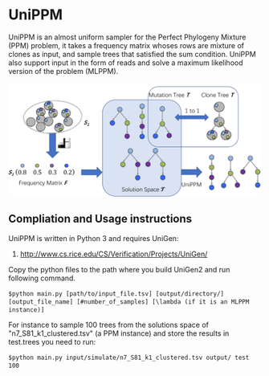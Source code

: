 # UniPPM

UniPPM is an almost uniform sampler for the Perfect Phylogeny Mixture (PPM) problem, it takes a frequency matrix whoses rows are mixture of clones as input, and sample trees that satisfied the sum condition. UniPPM also support input in the form of reads and solve a maximum likelihood version of the problem (MLPPM). 

![Overview of UniPPM](figure1.png)


## Compliation and Usage instructions

UniPPM is written in Python 3 and requires UniGen:

1. http://www.cs.rice.edu/CS/Verification/Projects/UniGen/

Copy the python files to the path where you build UniGen2 and run following command.


    $python main.py [path/to/input_file.tsv] [output/directory/] [output_file_name] [#number_of_samples] [\lambda (if it is an MLPPM instance)] 

For instance to sample 100 trees from the solutions space of "n7_S81_k1_clustered.tsv" (a PPM instance) and store the results in test.trees you need to run:

    $python main.py input/simulate/n7_S81_k1_clustered.tsv output/ test 100
